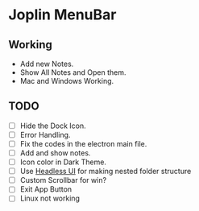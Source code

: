 # Joplin MenuBar

## Working
- Add new Notes.
- Show All Notes and Open them.
- Mac and Windows Working.
## TODO

- [ ] Hide the Dock Icon.
- [ ] Error Handling.
- [ ] Fix the codes in the electron main file.
- [ ] Add and show notes.
- [ ] Icon color in Dark Theme.
- [ ] Use [Headless UI](https://headlessui.dev/react/disclosure) for making nested folder structure
- [ ] Custom Scrollbar for win?
- [ ] Exit App Button
- [ ] Linux not working
